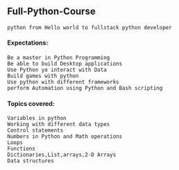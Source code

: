 ## Full-Python-Course
    
    python from Hello world to fullstack python developer

#### Expectations:

    Be a master in Python Programming
    Be able to build Desktop applications
    Use Python yo interact with Data 
    Build games with python
    Use python with different frameworks
    perform Automation using Python and Bash scripting

#### Topics covered:
    Variables in python
    Working with different data types
    Control statements
    Numbers in Python and Math operations
    Loops
    Functions
    Dictionaries,List,arrays,2-D Arrays
    Data structures
    
